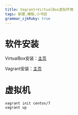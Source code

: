 ```yaml
---
title: Vagrant+VirtualBox虚拟环境
tags: 新建,模板,小书匠
grammar_cjkRuby: true
---
```



# 软件安装

VirtualBox安装：[主页](https://www.virtualbox.org/)

Vagrant安装：[主页](https://www.vagrantup.com/)

# 虚拟机

``` shell
vagrant init centos/7
vagrant up

```